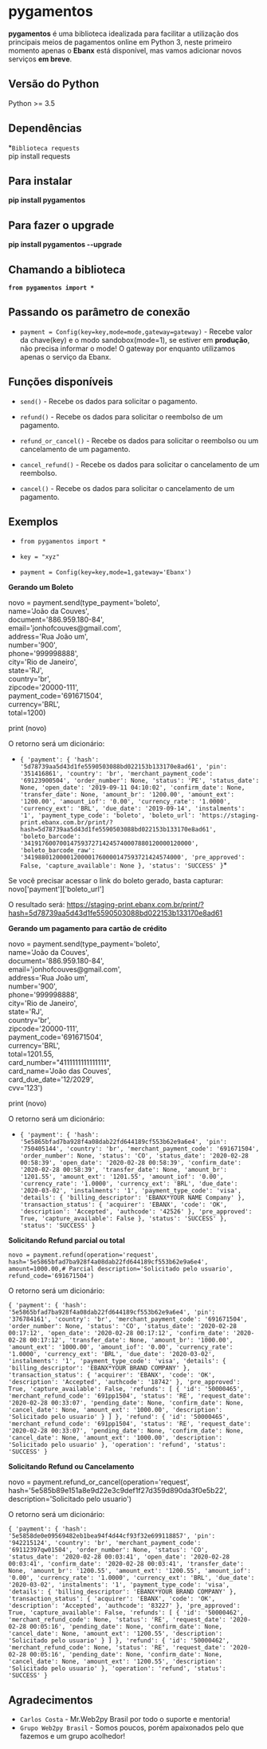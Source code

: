 # pygamentos

**pygamentos** é uma biblioteca idealizada para facilitar a utilização dos principais meios de pagamentos online em Python 3, neste primeiro momento apenas o **Ebanx** está disponível, mas vamos adicionar novos serviços **em breve**.

## Versão do Python

Python >= 3.5

## Dependências

*`Biblioteca requests` <br/>
pip install requests

## Para instalar

**pip install pygamentos**

## Para fazer o upgrade

**pip install pygamentos --upgrade**

## Chamando a biblioteca

**`from pygamentos import *`**

## Passando os parâmetro de conexão

* `payment = Config(key=key,mode=mode,gateway=gateway)` - Recebe valor da chave(key) e o modo sandobox(mode=1), se estiver em **produção**, não precisa informar o mode! O gateway por enquanto utilizamos apenas o serviço da Ebanx.

## Funções disponíveis

* `send()` - Recebe os dados para solicitar o pagamento.

* `refund()` - Recebe os dados para solicitar o reembolso de um pagamento.

* `refund_or_cancel()` - Recebe os dados para solicitar o reembolso ou um cancelamento de um pagamento.

* `cancel_refund()` - Recebe os dados para solicitar o cancelamento de um reembolso.

* `cancel()` - Recebe os dados para solicitar o cancelamento de um pagamento.

## Exemplos

* `from pygamentos import *`

* `key = "xyz"`

* `payment = Config(key=key,mode=1,gateway='Ebanx')`

**Gerando um Boleto**

<p>
novo = payment.send(type_payment='boleto',<br />
                    name='João da Couves', <br />
                    document='886.959.180-84',<br />
                    email='jonhofcouves@gmail.com', <br />
                    address='Rua João um', <br />
                    number='900', <br />
                    phone='999998888',<br />
                    city='Rio de Janeiro',<br />
                    state='RJ',<br />
                    country='br',<br />
                    zipcode='20000-111',<br />
                    payment_code='691671504',<br />
                    currency='BRL',<br />
                    total=1200)<br />

print (novo)

</p>

O retorno será um dicionário:

* `{
  'payment': {
    'hash': '5d78739aa5d43d1fe5590503088bd022153b133170e8ad61',
    'pin': '351416861',
    'country': 'br',
    'merchant_payment_code': '69123900504',
    'order_number': None,
    'status': 'PE',
    'status_date': None,
    'open_date': '2019-09-11 04:10:02',
    'confirm_date': None,
    'transfer_date': None,
    'amount_br': '1200.00',
    'amount_ext': '1200.00',
    'amount_iof': '0.00',
    'currency_rate': '1.0000',
    'currency_ext': 'BRL',
    'due_date': '2019-09-14',
    'instalments': '1',
    'payment_type_code': 'boleto',
    'boleto_url': 'https://staging-print.ebanx.com.br/print/?hash=5d78739aa5d43d1fe5590503088bd022153b133170e8ad61',
    'boleto_barcode': '34191760070014759372714245740007880120000120000',
    'boleto_barcode_raw': '34198801200001200001760000147593721424574000',
    'pre_approved': False,
    'capture_available': None
  },
  'status': 'SUCCESS'
}`*

Se você precisar acessar o link do boleto gerado, basta capturar: novo['payment']['boleto_url']

O resultado será: https://staging-print.ebanx.com.br/print/?hash=5d78739aa5d43d1fe5590503088bd022153b133170e8ad61

**Gerando um pagamento para cartão de crédito**

<p>
novo = payment.send(type_payment='boleto',<br />
                    name='João da Couves', <br />
                    document='886.959.180-84',<br />
                    email='jonhofcouves@gmail.com', <br />
                    address='Rua João um', <br />
                    number='900', <br />
                    phone='999998888',<br />
                    city='Rio de Janeiro',<br />
                    state='RJ',<br />
                    country='br',<br />
                    zipcode='20000-111',<br />
                    payment_code='691671504',<br />
                    currency='BRL',<br />
                    total=1201.55,<br />
                    card_number="4111111111111111",<br />
                    card_name='João das Couves',<br />
                    card_due_date='12/2029',<br />
                    cvv='123')

print (novo)

</p>

O retorno será um dicionário:

* `{
  'payment': {
    'hash': '5e5865bfad7ba928f4a08dab22fd644189cf553b62e9a6e4',
    'pin': '750405144',
    'country': 'br',
    'merchant_payment_code': '691671504',
    'order_number': None,
    'status': 'CO',
    'status_date': '2020-02-28 00:58:39',
    'open_date': '2020-02-28 00:58:39',
    'confirm_date': '2020-02-28 00:58:39',
    'transfer_date': None,
    'amount_br': '1201.55',
    'amount_ext': '1201.55',
    'amount_iof': '0.00',
    'currency_rate': '1.0000',
    'currency_ext': 'BRL',
    'due_date': '2020-03-02',
    'instalments': '1',
    'payment_type_code': 'visa',
    'details': {
      'billing_descriptor': 'EBANX*YOUR NAME Company'
    },
    'transaction_status': {
      'acquirer': 'EBANX',
      'code': 'OK',
      'description': 'Accepted',
      'authcode': '42526'
    },
    'pre_approved': True,
    'capture_available': False
  },
  'status': 'SUCCESS'
},
  'status': 'SUCCESS'
}`


**Solicitando Refund parcial ou total**

`novo = payment.refund(operation='request',
						hash='5e5865bfad7ba928f4a08dab22fd644189cf553b62e9a6e4',
						amount=1000.00,# Parcial
						description='Solicitado pelo usuario',
						refund_code='691671504')`
            

O retorno será um dicionário:

`{
  'payment': {
    'hash': '5e5865bfad7ba928f4a08dab22fd644189cf553b62e9a6e4',
    'pin': '376784161',
    'country': 'br',
    'merchant_payment_code': '691671504',
    'order_number': None,
    'status': 'CO',
    'status_date': '2020-02-28 00:17:12',
    'open_date': '2020-02-28 00:17:12',
    'confirm_date': '2020-02-28 00:17:12',
    'transfer_date': None,
    'amount_br': '1000.00',
    'amount_ext': '1000.00',
    'amount_iof': '0.00',
    'currency_rate': '1.0000',
    'currency_ext': 'BRL',
    'due_date': '2020-03-02',
    'instalments': '1',
    'payment_type_code': 'visa',
    'details': {
      'billing_descriptor': 'EBANX*YOUR BRAND COMPANY'
    },
    'transaction_status': {
      'acquirer': 'EBANX',
      'code': 'OK',
      'description': 'Accepted',
      'authcode': '18742'
    },
    'pre_approved': True,
    'capture_available': False,
    'refunds': [
      {
        'id': '50000465',
        'merchant_refund_code': '691pp1504',
        'status': 'RE',
        'request_date': '2020-02-28 00:33:07',
        'pending_date': None,
        'confirm_date': None,
        'cancel_date': None,
        'amount_ext': '1000.00',
        'description': 'Solicitado pelo usuario'
      }
    ]
  },
  'refund': {
    'id': '50000465',
    'merchant_refund_code': '691pp1504',
    'status': 'RE',
    'request_date': '2020-02-28 00:33:07',
    'pending_date': None,
    'confirm_date': None,
    'cancel_date': None,
    'amount_ext': '1000.00',
    'description': 'Solicitado pelo usuario'
  },
  'operation': 'refund',
  'status': 'SUCCESS'
}`

**Solicitando Refund ou Cancelamento**

novo = payment.refund_or_cancel(operation='request',
						hash='5e585b89e151a8e9d22e3c9def1f27d359d890da3f0e5b22',
						description='Solicitado pelo usuario')

O retorno será um dicionário:

`{
  'payment': {
    'hash': '5e5858de0e09569482eb1bea94f4d44cf93f32e699118857',
    'pin': '942215124',
    'country': 'br',
    'merchant_payment_code': '69112397qw01504',
    'order_number': None,
    'status': 'CO',
    'status_date': '2020-02-28 00:03:41',
    'open_date': '2020-02-28 00:03:41',
    'confirm_date': '2020-02-28 00:03:41',
    'transfer_date': None,
    'amount_br': '1200.55',
    'amount_ext': '1200.55',
    'amount_iof': '0.00',
    'currency_rate': '1.0000',
    'currency_ext': 'BRL',
    'due_date': '2020-03-02',
    'instalments': '1',
    'payment_type_code': 'visa',
    'details': {
      'billing_descriptor': 'EBANX*YOUR BRAND COMPANY'
    },
    'transaction_status': {
      'acquirer': 'EBANX',
      'code': 'OK',
      'description': 'Accepted',
      'authcode': '83227'
    },
    'pre_approved': True,
    'capture_available': False,
    'refunds': [
      {
        'id': '50000462',
        'merchant_refund_code': None,
        'status': 'RE',
        'request_date': '2020-02-28 00:05:16',
        'pending_date': None,
        'confirm_date': None,
        'cancel_date': None,
        'amount_ext': '1200.55',
        'description': 'Solicitado pelo usuario'
      }
    ]
  },
  'refund': {
    'id': '50000462',
    'merchant_refund_code': None,
    'status': 'RE',
    'request_date': '2020-02-28 00:05:16',
    'pending_date': None,
    'confirm_date': None,
    'cancel_date': None,
    'amount_ext': '1200.55',
    'description': 'Solicitado pelo usuario'
  },
  'operation': 'refund',
  'status': 'SUCCESS'
}`

## Agradecimentos

* `Carlos Costa` - Mr.Web2py Brasil por todo o suporte e mentoria!
* `Grupo Web2py Brasil` - Somos poucos, porém apaixonados pelo que fazemos e um grupo acolhedor! 
